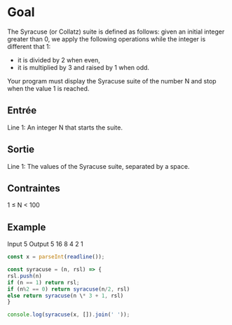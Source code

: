 # Goal

The Syracuse (or Collatz) suite is defined as follows: given an initial integer greater than 0, we apply the following operations while the integer is different that 1:

- it is divided by 2 when even,
- it is multiplied by 3 and raised by 1 when odd.

Your program must display the Syracuse suite of the number N and stop when the value 1 is reached.

## Entrée

Line 1: An integer N that starts the suite.

## Sortie

Line 1: The values of the Syracuse suite, separated by a space.

## Contraintes

1 ≤ N < 100

## Example

Input
5
Output
5 16 8 4 2 1

```js
const x = parseInt(readline());

const syracuse = (n, rsl) => {
rsl.push(n)
if (n == 1) return rsl;
if (n%2 == 0) return syracuse(n/2, rsl)
else return syracuse(n \* 3 + 1, rsl)
}

console.log(syracuse(x, []).join(' '));
```
